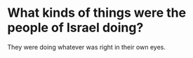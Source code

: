 # What kinds of things were the people of Israel doing?

They were doing whatever was right in their own eyes.
